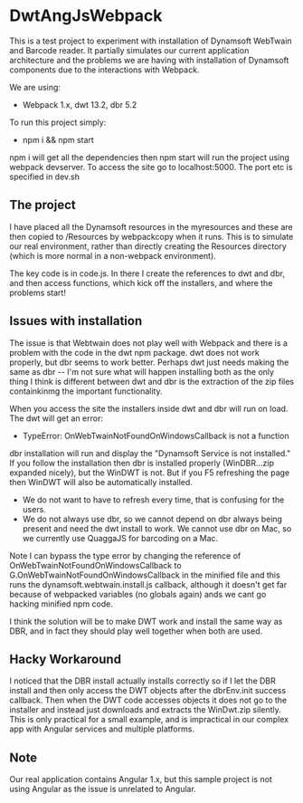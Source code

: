 # DwtAngJsWebpack
This is a test project to experiment with installation of Dynamsoft WebTwain and Barcode reader.  It partially simulates our current application architecture and the problems we are having with installation of Dynamsoft components due to the interactions with Webpack.

We are using:
- Webpack 1.x, dwt 13.2, dbr 5.2

To run this project simply:

- npm i && npm start

npm i will get all the dependencies then npm start will run the project using webpack devserver.  To access the site go to localhost:5000.  The port etc is specified in dev.sh

The project
-----------

I have placed all the Dynamsoft resources in the myresources and these are then copied to /Resources by webpackcopy when it runs.  This is to simulate our real environment, rather than directly creating the Resources directory (which is more normal in a non-webpack environment).

The key code is in code.js.  In there I create the references to dwt and dbr, and then access functions, which kick off the installers, and where the problems start!

Issues with installation
------------------------

The issue is that Webtwain does not play well with Webpack and there is a problem with the code in the dwt npm package.  dwt does not work properly, but dbr seems to work better.  Perhaps dwt just needs making the same as dbr -- I'm not sure what will happen installing both as the only thing I think is different between dwt and dbr is the extraction of the zip files containkinmg the important functionality.

When you access the site the installers inside dwt and dbr will run on load.  The dwt will get an error:

- TypeError: OnWebTwainNotFoundOnWindowsCallback is not a function

dbr installation will run and display the "Dynamsoft Service is not installed."    If you follow the installation then dbr is installed properly (WinDBR...zip expanded nicely), but the WinDWT is not. But if you F5 refreshing the page then WinDWT will also be automatically installed.  

- We do not want to have to refresh every time, that is confusing for the users.
- We do not always use dbr, so we cannot depend on dbr always being present and need the dwt install to work.  We cannot use dbr on Mac, so we currently use QuaggaJS for barcoding on a Mac.

Note I can bypass the type error by changing the reference of OnWebTwainNotFoundOnWindowsCallback to G.OnWebTwainNotFoundOnWindowsCallback in the minified file and this runs the dynamsoft.webtwain.install.js callback, although it doesn't get far because of webpacked variables (no globals again) ands we cant go hacking minified npm code.

I think the solution will be to make DWT work and install the same way as DBR, and in fact they should play well together when both are used.

Hacky Workaround
----------------

I noticed that the DBR install actually installs correctly so if I let the DBR install and then only access the DWT objects after the  dbrEnv.init success callback.  Then when the DWT code accesses objects it does not go to the installer and instead just downloads and extracts the WinDwt.zip silently.  This is only practical for a small example, and is impractical in our complex app with Angular services and multiple platforms.

Note
----

Our real application contains Angular 1.x, but this sample project is not using Angular as the issue is unrelated to Angular.
